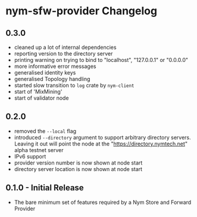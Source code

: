 # nym-sfw-provider Changelog

## 0.3.0

* cleaned up a lot of internal dependencies
* reporting version to the directory server
* printing warning on trying to bind to "localhost", "127.0.0.1" or "0.0.0.0"
* more informative error messages
* generalised identity keys
* generalised Topology handling
* started slow transition to `log` crate by `nym-client`
* start of 'MixMining'
* start of validator node


## 0.2.0

* removed the `--local` flag
* introduced `--directory` argument to support arbitrary directory servers. Leaving it out will point the node at the "https://directory.nymtech.net" alpha testnet server
* IPv6 support
* provider version number is now shown at node start
* directory server location is now shown at node start

## 0.1.0 - Initial Release

* The bare minimum set of features required by a Nym Store and Forward Provider
